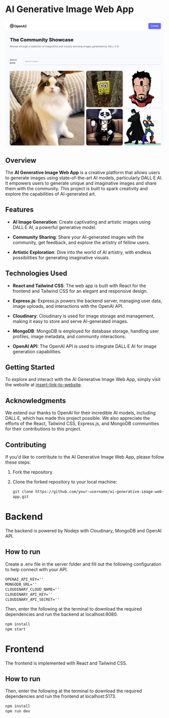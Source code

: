 # AI Generative Image Web App

![AI Generative Image Web App](/ai_img.png?raw=true "Screenshot")

## Overview

The **AI Generative Image Web App** is a creative platform that allows users to generate images using state-of-the-art AI models, particularly DALL·E AI. It empowers users to generate unique and imaginative images and share them with the community. This project is built to spark creativity and explore the capabilities of AI-generated art.

## Features

- **AI Image Generation**: Create captivating and artistic images using DALL·E AI, a powerful generative model.

- **Community Sharing**: Share your AI-generated images with the community, get feedback, and explore the artistry of fellow users.

- **Artistic Exploration**: Dive into the world of AI artistry, with endless possibilities for generating imaginative visuals.

## Technologies Used

- **React and Tailwind CSS**: The web app is built with React for the frontend and Tailwind CSS for an elegant and responsive design.

- **Express.js**: Express.js powers the backend server, managing user data, image uploads, and interactions with the OpenAI API.

- **Cloudinary**: Cloudinary is used for image storage and management, making it easy to store and serve AI-generated images.

- **MongoDB**: MongoDB is employed for database storage, handling user profiles, image metadata, and community interactions.

- **OpenAI API**: The OpenAI API is used to integrate DALL·E AI for image generation capabilities.

## Getting Started

To explore and interact with the AI Generative Image Web App, simply visit the website at [insert-link-to-website](insert-link-to-website).

## Acknowledgments

We extend our thanks to OpenAI for their incredible AI models, including DALL·E, which has made this project possible. We also appreciate the efforts of the React, Tailwind CSS, Express.js, and MongoDB communities for their contributions to this project.

## Contributing

If you'd like to contribute to the AI Generative Image Web App, please follow these steps:

1. Fork the repository.

2. Clone the forked repository to your local machine:

   ```
   git clone https://github.com/your-username/ai-generative-image-web-app.git
   ```

# Backend

The backend is powered by Nodejs with Cloudinary, MongoDB and OpenAI API.

## How to run

Create a .env file in the server folder and fill out the following configuration to help connect with your API.
    

    OPENAI_API_KEY=''
    MONGODB_URL=''
    CLOUDINARY_CLOUD_NAME=''
    CLOUDINARY_API_KEY=''
    CLOUDINARY_API_SECRET=''

    
Then, enter the following at the terminal to download the required dependencies and run the backend at localhost:8080.

    npm install
    npm start

# Frontend

The frontend is implemented with React and Tailwind CSS.

## How to run

Then, enter the following at the terminal to download the required dependencies and run the frontend at localhost:5173.
    
    npm install
    npm run dev
    
